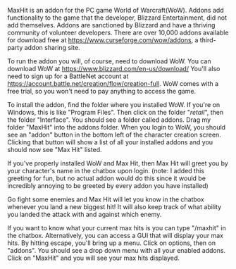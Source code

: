 MaxHit is an addon for the PC game World of Warcraft(WoW). Addons add functionality to the game that the developer, Blizzard Entertainment, did not add themselves. 
Addons are sanctioned by Blizzard and have a thriving community of volunteer developers. 
There are over 10,000 addons available for download free at https://www.curseforge.com/wow/addons, a third-party addon sharing site. 

To run the addon you will, of course, need to download WoW. You can download WoW at https://www.blizzard.com/en-us/download/
You'll also need to sign up for a BattleNet account at https://account.battle.net/creation/flow/creation-full. 
WoW comes with a free trial, so you won't need to pay anything to access the game. 

To install the addon, find the folder where you installed WoW. If you're on Windows, this is like "Program Files".
Then click on the folder "_retail_", then the folder "Interface". You should see a folder called addons. 
Drag my folder "MaxHit" into the addons folder. When you login to WoW, you should see an "addon" button in the bottom left of the character creation screen.
Clicking that button will show a list of all your installed addons and you should now see "Max Hit" listed.

If you've properly installed WoW and Max Hit, then Max Hit will greet you by your character's name in the chatbox upon login. 
(note: I added this greeting for fun, but no actual addon would do this since it would be incredibly annoying to be greeted by every addon you have installed)

Go fight some enemies and Max Hit will let you know in the chatbox whenever you land a new biggest hit!
It will also keep track of what ability you landed the attack with and against which enemy. 

If you want to know what your current max hits is you can type "/maxhit" in the chatbox.
Alternatively, you can access a GUI that will display your max hits.
By hitting escape, you'll bring up a menu. Click on options, then on "addons". You should see a drop down menu with all your enabled addons.
Click on "MaxHit" and you will see your max hits displayed.

